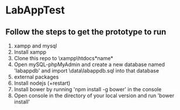 # LabAppTest
## Follow the steps to get the prototype to run

1. xampp and mysql
  1. Install xampp
  2. Clone this repo to \xampp\htdocs\*name*
  3. Open mySQL-phpMyAdmin and create a new database named 'labappdb' and import \data\labappdb.sql into that database
2. external packages
  1. Install nodejs (+restart)
  2. Install bower by running 'npm install -g bower' in the console
  3. Open console in the directory of your local version and run 'bower install'
